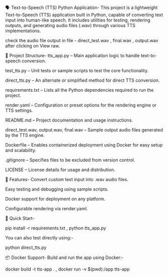 🗣️ Text-to-Speech (TTS) Python Application- This project is a lightweight Text-to-Speech (TTS) application built in Python, capable of converting text input into human-like speech. It includes utilities for testing, rendering outputs, and generating audio files (.wav) through various TTS implementations.

check the audio file output in file - direct_test.wav , final.wav , output.wav after clicking on View raw.

📁 Project Structure- tts_app.py – Main application logic to handle text-to-speech conversion.

test_tts.py – Unit tests or sample scripts to test the core functionality.

direct_tts.py – An alternate or simplified method for direct TTS conversion.

requirements.txt – Lists all the Python dependencies required to run the project.

render.yaml – Configuration or preset options for the rendering engine or TTS settings.

README.md – Project documentation and usage instructions.

direct_test.wav, output.wav, final.wav – Sample output audio files generated by the TTS engine.

Dockerfile – Enables containerized deployment using Docker for easy setup and scalability.

.gitignore – Specifies files to be excluded from version control.

LICENSE – License details for usage and distribution.

🔧 Features- Convert custom text input into .wav audio files.

Easy testing and debugging using sample scripts.

Docker support for deployment on any platform.

Configurable rendering via render.yaml.

🚀 Quick Start-

pip install -r requirements.txt , python tts_app.py

You can also test directly using:-

python direct_tts.py

📦 Docker Support- Build and run the app using Docker:-

docker build -t tts-app . , docker run -v $(pwd):/app tts-app
